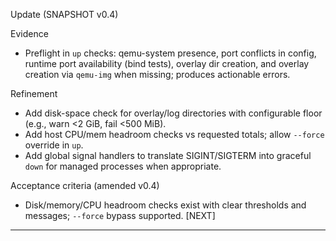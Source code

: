 Update (SNAPSHOT v0.4)

Evidence
- Preflight in `up` checks: qemu-system presence, port conflicts in config, runtime port availability (bind tests), overlay dir creation, and overlay creation via `qemu-img` when missing; produces actionable errors.

Refinement
- Add disk-space check for overlay/log directories with configurable floor (e.g., warn <2 GiB, fail <500 MiB). 
- Add host CPU/mem headroom checks vs requested totals; allow `--force` override in `up`.
- Add global signal handlers to translate SIGINT/SIGTERM into graceful `down` for managed processes when appropriate.

Acceptance criteria (amended v0.4)
- Disk/memory/CPU headroom checks exist with clear thresholds and messages; `--force` bypass supported. [NEXT]


---

